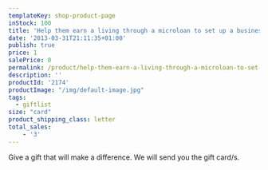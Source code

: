 ```yaml
---
templateKey: shop-product-page
inStock: 100
title: 'Help them earn a living through a microloan to set up a business'
date: '2013-03-31T21:11:35+01:00'
publish: true
price: 1
salePrice: 0
permalink: /product/help-them-earn-a-living-through-a-microloan-to-set-up-a-business
description: ''
productId: '2174'
productImage: "/img/default-image.jpg"
tags:
  - giftlist
size: "card"
product_shipping_class: letter
total_sales:
    - '3'
---
```

Give a gift that will make a difference. We will send you the gift card/s.
